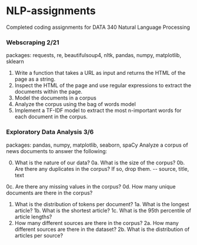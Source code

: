# NLP-assignments
Completed coding assignments for DATA 340 Natural Language Processing

### Webscraping 2/21
packages: requests, re, beautifulsoup4, nltk, pandas, numpy, matplotlib, sklearn
  1.  Write a function that takes a URL as input and returns the HTML of the page as a string. 
  2.  Inspect the HTML of the page and use regular expressions to extract the documents within the page. 
  3.  Model the documents in a corpus 
  4.  Analyze the corpus using the bag of words model 
  5.  Implement a TF-IDF model to extract the most n-important words for each document in the corpus. 

### Exploratory Data Analysis 3/6
packages: pandas, numpy, matplotlib, seaborn, spaCy
Analyze a corpus of news documents to answer the following:

0. What is the nature of our data?
  0a. What is the size of the corpus?
  0b. Are there any duplicates in the corpus? If so, drop them. -- source, title, text

  0c. Are there any missing values in the corpus?
  0d. How many unique documents are there in the corpus?
1. What is the distribution of tokens per document?
  1a. What is the longest article?
  1b. What is the shortest article?
  1c. What is the 95th percentile of article lengths?
2. How many different sources are there in the corpus?
  2a. How many different sources are there in the dataset?
  2b. What is the distribution of articles per source?
